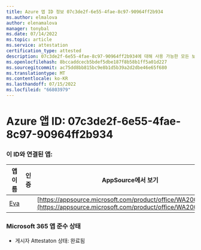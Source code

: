 ```yaml
---
title: Azure 앱 ID 정보 07c3de2f-6e55-4fae-8c97-90964ff2b934
ms.author: elmalova
author: elenamalova
manager: tonybal
ms.date: 07/14/2022
ms.topic: article
ms.service: attestation
certification_type: attested
description: 07c3de2f-6e55-4fae-8c97-90964ff2b934에 대해 사용 가능한 모든 보안 및 규정 준수 정보입니다.
ms.openlocfilehash: 8bccaddcecb5bdef5dbe187f8b58b1ff5a01d227
ms.sourcegitcommit: ac75dd8bb815bc9e8b1d5b39a2d2dbe46e65f680
ms.translationtype: MT
ms.contentlocale: ko-KR
ms.lasthandoff: 07/15/2022
ms.locfileid: "66803979"
---
```

# <a name="azure-app-id-07c3de2f-6e55-4fae-8c97-90964ff2b934"></a>Azure 앱 ID: 07c3de2f-6e55-4fae-8c97-90964ff2b934


### <a name="apps-associated-with-this-id"></a>이 ID와 연결된 앱:
| **앱 이름** | **인증** | **AppSource에서 보기** |
|--------------|---------------|-----------------------|
| [Eva](../forward/WA200004345.md) |  | [https://appsource.microsoft.com/product/office/WA200004345](https://appsource.microsoft.com/product/office/WA200004345) |

### <a name="microsoft-365-app-compliance-status"></a>Microsoft 365 앱 준수 상태
- 게시자 Attestaton 상태: 완료됨
